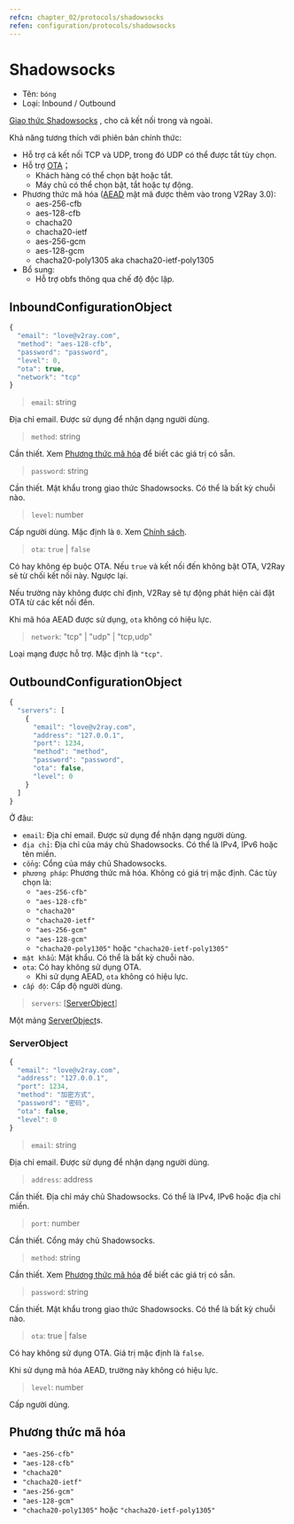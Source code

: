 ```yaml
---
refcn: chapter_02/protocols/shadowsocks
refen: configuration/protocols/shadowsocks
---
```


# Shadowsocks

* Tên: `bóng`
* Loại: Inbound / Outbound

[Giao thức Shadowsocks](https://www.shadowsocks.org/) , cho cả kết nối trong và ngoài.

Khả năng tương thích với phiên bản chính thức:

* Hỗ trợ cả kết nối TCP và UDP, trong đó UDP có thể được tắt tùy chọn.
* Hỗ trợ [OTA](https://web.archive.org/web/20161221022225/https://shadowsocks.org/en/spec/one-time-auth.html)； 
  * Khách hàng có thể chọn bật hoặc tắt.
  * Máy chủ có thể chọn bật, tắt hoặc tự động.
* Phương thức mã hóa ([AEAD](https://shadowsocks.org/en/spec/AEAD-Ciphers.html) mật mã được thêm vào trong V2Ray 3.0): 
  * aes-256-cfb
  * aes-128-cfb
  * chacha20
  * chacha20-ietf
  * aes-256-gcm
  * aes-128-gcm
  * chacha20-poly1305 aka chacha20-ietf-poly1305
* Bổ sung: 
  * Hỗ trợ obfs thông qua chế độ độc lập.

## InboundConfigurationObject

```javascript
{
  "email": "love@v2ray.com",
  "method": "aes-128-cfb",
  "password": "password",
  "level": 0,
  "ota": true,
  "network": "tcp"
}
```

> `email`: string

Địa chỉ email. Được sử dụng để nhận dạng người dùng.

> `method`: string

Cần thiết. Xem [Phương thức mã hóa](#encryption-methods) để biết các giá trị có sẵn.

> `password`: string

Cần thiết. Mật khẩu trong giao thức Shadowsocks. Có thể là bất kỳ chuỗi nào.

> `level`: number

Cấp người dùng. Mặc định là `0`. Xem [Chính sách](../policy.md).

> `ota`: `true` | `false`

Có hay không ép buộc OTA. Nếu `true` và kết nối đến không bật OTA, V2Ray sẽ từ chối kết nối này. Ngược lại.

Nếu trường này không được chỉ định, V2Ray sẽ tự động phát hiện cài đặt OTA từ các kết nối đến.

Khi mã hóa AEAD được sử dụng, `ota` không có hiệu lực.

> `network`: "tcp" | "udp" | "tcp,udp"

Loại mạng được hỗ trợ. Mặc định là `"tcp"`.

## OutboundConfigurationObject

```javascript
{
  "servers": [
    {
      "email": "love@v2ray.com",
      "address": "127.0.0.1",
      "port": 1234,
      "method": "method",
      "password": "password",
      "ota": false,
      "level": 0
    }
  ]
}
```

Ở đâu:

* `email`: Địa chỉ email. Được sử dụng để nhận dạng người dùng.
* `địa chỉ`: Địa chỉ của máy chủ Shadowsocks. Có thể là IPv4, IPv6 hoặc tên miền.
* `cổng`: Cổng của máy chủ Shadowsocks.
* `phương pháp`: Phương thức mã hóa. Không có giá trị mặc định. Các tùy chọn là: 
  * `"aes-256-cfb"`
  * `"aes-128-cfb"`
  * `"chacha20"`
  * `"chacha20-ietf"`
  * `"aes-256-gcm"`
  * `"aes-128-gcm"`
  * `"chacha20-poly1305"` hoặc `"chacha20-ietf-poly1305"`
* `mật khẩu`: Mật khẩu. Có thể là bất kỳ chuỗi nào.
* `ota`: Có hay không sử dụng OTA. 
  * Khi sử dụng AEAD, `ota` không có hiệu lực.
* `cấp độ`: Cấp độ người dùng.

> `servers`: \[[ServerObject](#serverobject)\]

Một mảng [ServerObject](#serverobject)s.

### ServerObject

```javascript
{
  "email": "love@v2ray.com",
  "address": "127.0.0.1",
  "port": 1234,
  "method": "加密方式",
  "password": "密码",
  "ota": false,
  "level": 0
}
```

> `email`: string

Địa chỉ email. Được sử dụng để nhận dạng người dùng.

> `address`: address

Cần thiết. Địa chỉ máy chủ Shadowsocks. Có thể là IPv4, IPv6 hoặc địa chỉ miền.

> `port`: number

Cần thiết. Cổng máy chủ Shadowsocks.

> `method`: string

Cần thiết. Xem [Phương thức mã hóa](#encryption-methods) để biết các giá trị có sẵn.

> `password`: string

Cần thiết. Mật khẩu trong giao thức Shadowsocks. Có thể là bất kỳ chuỗi nào.

> `ota`: true | false

Có hay không sử dụng OTA. Giá trị mặc định là `false`.

Khi sử dụng mã hóa AEAD, trường này không có hiệu lực.

> `level`: number

Cấp người dùng.

## Phương thức mã hóa

* `"aes-256-cfb"`
* `"aes-128-cfb"`
* `"chacha20"`
* `"chacha20-ietf"`
* `"aes-256-gcm"`
* `"aes-128-gcm"`
* `"chacha20-poly1305"` hoặc `"chacha20-ietf-poly1305"`
